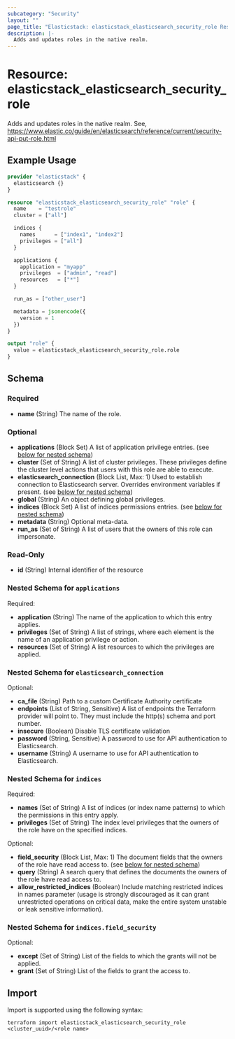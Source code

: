 ```yaml
---
subcategory: "Security"
layout: ""
page_title: "Elasticstack: elasticstack_elasticsearch_security_role Resource"
description: |-
  Adds and updates roles in the native realm.
---
```


# Resource: elasticstack_elasticsearch_security_role

Adds and updates roles in the native realm. See, https://www.elastic.co/guide/en/elasticsearch/reference/current/security-api-put-role.html

## Example Usage

```terraform
provider "elasticstack" {
  elasticsearch {}
}

resource "elasticstack_elasticsearch_security_role" "role" {
  name    = "testrole"
  cluster = ["all"]

  indices {
    names      = ["index1", "index2"]
    privileges = ["all"]
  }

  applications {
    application = "myapp"
    privileges  = ["admin", "read"]
    resources   = ["*"]
  }

  run_as = ["other_user"]

  metadata = jsonencode({
    version = 1
  })
}

output "role" {
  value = elasticstack_elasticsearch_security_role.role
}
```

<!-- schema generated by tfplugindocs -->
## Schema

### Required

- **name** (String) The name of the role.

### Optional

- **applications** (Block Set) A list of application privilege entries. (see [below for nested schema](#nestedblock--applications))
- **cluster** (Set of String) A list of cluster privileges. These privileges define the cluster level actions that users with this role are able to execute.
- **elasticsearch_connection** (Block List, Max: 1) Used to establish connection to Elasticsearch server. Overrides environment variables if present. (see [below for nested schema](#nestedblock--elasticsearch_connection))
- **global** (String) An object defining global privileges.
- **indices** (Block Set) A list of indices permissions entries. (see [below for nested schema](#nestedblock--indices))
- **metadata** (String) Optional meta-data.
- **run_as** (Set of String) A list of users that the owners of this role can impersonate.

### Read-Only

- **id** (String) Internal identifier of the resource

<a id="nestedblock--applications"></a>
### Nested Schema for `applications`

Required:

- **application** (String) The name of the application to which this entry applies.
- **privileges** (Set of String) A list of strings, where each element is the name of an application privilege or action.
- **resources** (Set of String) A list resources to which the privileges are applied.


<a id="nestedblock--elasticsearch_connection"></a>
### Nested Schema for `elasticsearch_connection`

Optional:

- **ca_file** (String) Path to a custom Certificate Authority certificate
- **endpoints** (List of String, Sensitive) A list of endpoints the Terraform provider will point to. They must include the http(s) schema and port number.
- **insecure** (Boolean) Disable TLS certificate validation
- **password** (String, Sensitive) A password to use for API authentication to Elasticsearch.
- **username** (String) A username to use for API authentication to Elasticsearch.


<a id="nestedblock--indices"></a>
### Nested Schema for `indices`

Required:

- **names** (Set of String) A list of indices (or index name patterns) to which the permissions in this entry apply.
- **privileges** (Set of String) The index level privileges that the owners of the role have on the specified indices.

Optional:

- **field_security** (Block List, Max: 1) The document fields that the owners of the role have read access to. (see [below for nested schema](#nestedblock--indices--field_security))
- **query** (String) A search query that defines the documents the owners of the role have read access to.
- **allow_restricted_indices** (Boolean) Include matching restricted indices in names parameter (usage is strongly discouraged as it can grant unrestricted operations on critical data, make the entire system unstable or leak sensitive information).

<a id="nestedblock--indices--field_security"></a>
### Nested Schema for `indices.field_security`

Optional:

- **except** (Set of String) List of the fields to which the grants will not be applied.
- **grant** (Set of String) List of the fields to grant the access to.

## Import

Import is supported using the following syntax:

```shell
terraform import elasticstack_elasticsearch_security_role <cluster_uuid>/<role name>
```
